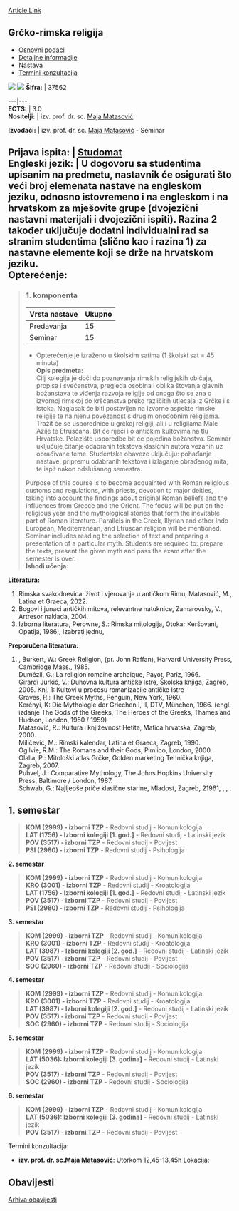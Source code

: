 [Article Link](https://www.fhs.hr/predmet/grcrel)

## Grčko-rimska religija
  * [Osnovni podaci](https://www.fhs.hr/predmet/grcrel#v1id-904807_977146_1_0 "Osnovni podaci")
  * [Detaljne informacije](https://www.fhs.hr/predmet/grcrel#v1id-904807_977146_1_1 "Detaljne informacije")
  * [Nastava](https://www.fhs.hr/predmet/grcrel#v1id-904807_977146_1_2 "Nastava")
  * [Termini konzultacija](https://www.fhs.hr/predmet/grcrel#v1id-904807_977146_1_3 "Termini konzultacija")


[![](https://www.fhs.hr/img/flags/gif/hr.gif)](https://www.fhs.hr/predmet/grcrel) [![](https://www.fhs.hr/img/flags/gif/gb.gif)](https://www.fhs.hr/en/course/grerel)
**Šifra:** |  37562  
  
---|---  
**ECTS:** |  3.0   
**Nositelji:** |  izv. prof. dr. sc. [Maja Matasović](https://www.fhs.hr/djelatnik/maja.matasovic)   
  
**Izvođači:** |  izv. prof. dr. sc. [Maja Matasović](https://www.fhs.hr/djelatnik/maja.matasovic) - Seminar  
  
**Prijava ispita:** |  [Studomat](http://www.isvu.hr/studomat)  
**Engleski jezik:** |  U dogovoru sa studentima upisanim na predmetu, nastavnik će osigurati što veći broj elemenata nastave na engleskom jeziku, odnosno istovremeno i na engleskom i na hrvatskom za mješovite grupe (dvojezični nastavni materijali i dvojezični ispiti). Razina 2 također uključuje dodatni individualni rad sa stranim studentima (slično kao i razina 1) za nastavne elemente koji se drže na hrvatskom jeziku.   
**Opterećenje:**  
---  
> ### 1. komponenta
> | Vrsta nastave | Ukupno  
> ---|---  
> Predavanja | 15  
> Seminar | 15  
> * Opterećenje je izraženo u školskim satima (1 školski sat = 45 minuta)   
**Opis predmeta:**  
> Cilj kolegija je doći do poznavanja rimskih religijskih običaja, propisa i svećenstva, pregleda osobina i oblika štovanja glavnih božanstava te viđenja razvoja religije od onoga što se zna o izvornoj rimskoj do kršćanstva preko različitih utjecaja iz Grčke i s istoka. Naglasak će biti postavljen na izvorne aspekte rimske religije te na njenu povezanost s drugim onodobnim religijama. Tražit će se usporednice u grčkoj religiji, ali i u religijama Male Azije te Etruščana. Bit će riječi i o antičkim kultovima na tlu Hrvatske. Polazište usporedbe bit će pojedina božanstva. Seminar uključuje čitanje odabranih tekstova klasičnih autora vezanih uz obrađivane teme. Studentske obaveze uključuju: pohađanje nastave, pripremu odabranih tekstova i izlaganje obrađenog mita, te ispit nakon odslušanog semestra.  
>    
>  Purpose of this course is to become acquainted with Roman religious customs and regulations, with priests, devotion to major deities, taking into account the findings about original Roman beliefs and the influences from Greece and the Orient. The focus will be put on the religious year and the mythological stories that form the inevitable part of Roman literature. Parallels in the Greek, Illyrian and other Indo-European, Mediterranean, and Etruscan religion will be mentioned. Seminar includes reading the selection of text and preparing a presentation of a particular myth. Students are required to: prepare the texts, present the given myth and pass the exam after the semester is over.  
**Ishodi učenja:**  

  
**Literatura:**  
  1. Rimska svakodnevica: život i vjerovanja u antičkom Rimu, Matasović, M., Latina et Graeca, 2022. 
  2. Bogovi i junaci antičkih mitova, relevantne natuknice, Zamarovsky, V., Artresor naklada, 2004. 
  3. Izborna literatura, Perowne, S.: Rimska mitologija, Otokar Keršovani, Opatija, 1986;, Izabrati jednu, 

  
**Preporučena literatura:**  
  1. , Burkert, W.: Greek Religion, (pr. John Raffan), Harvard University Press, Cambridge Mass., 1985.  
Dumézil, G.: La religion romaine archaique, Payot, Pariz, 1966.  
Girardi Jurkić, V.: Duhovna kultura antičke Istre, Školska knjiga, Zagreb, 2005. Knj. 1: Kultovi u procesu romanizacije antičke Istre  
Graves, R.: The Greek Myths, Penguin, New York, 1960.  
Kerényi, K: Die Mythologie der Griechen I, II, DTV, München, 1966. (engl. izdanje The Gods of the Greeks, The Heroes of the Greeks, Thames and Hudson, London, 1950 / 1959)  
Matasović, R.: Kultura i književnost Hetita, Matica hrvatska, Zagreb, 2000.  
Miličević, M.: Rimski kalendar, Latina et Graeca, Zagreb, 1990.  
Ogilvie, R.M.: The Romans and their Gods, Pimlico, London, 2000.  
Olalla, P.: Mitološki atlas Grčke, Golden marketing Tehnička knjiga, Zagreb, 2007.  
Puhvel, J.: Comparative Mythology, The Johns Hopkins University Press, Baltimore / London, 1987.  
Schwab, G.: Najljepše priče klasične starine, Mladost, Zagreb, 21961, , , .

  
**1. semestar**  
---  
> **KOM (2999) - izborni TZP** - Redovni studij - Komunikologija  
>  **LAT (1756) - Izborni kolegiji [1. god.]** - Redovni studij - Latinski jezik  
>  **POV (3517) - izborni TZP** - Redovni studij - Povijest  
>  **PSI (2980) - izborni TZP** - Redovni studij - Psihologija  
>   
  
**2. semestar**  
> **KOM (2999) - izborni TZP** - Redovni studij - Komunikologija  
>  **KRO (3001) - izborni TZP** - Redovni studij - Kroatologija  
>  **LAT (1756) - Izborni kolegiji [1. god.]** - Redovni studij - Latinski jezik  
>  **POV (3517) - izborni TZP** - Redovni studij - Povijest  
>  **PSI (2980) - izborni TZP** - Redovni studij - Psihologija  
>   
  
**3. semestar**  
> **KOM (2999) - izborni TZP** - Redovni studij - Komunikologija  
>  **KRO (3001) - izborni TZP** - Redovni studij - Kroatologija  
>  **LAT (3987) - Izborni kolegiji [2. god.]** - Redovni studij - Latinski jezik  
>  **POV (3517) - izborni TZP** - Redovni studij - Povijest  
>  **SOC (2960) - izborni TZP** - Redovni studij - Sociologija  
>   
  
**4. semestar**  
> **KOM (2999) - izborni TZP** - Redovni studij - Komunikologija  
>  **KRO (3001) - izborni TZP** - Redovni studij - Kroatologija  
>  **LAT (3987) - Izborni kolegiji [2. god.]** - Redovni studij - Latinski jezik  
>  **POV (3517) - izborni TZP** - Redovni studij - Povijest  
>  **SOC (2960) - izborni TZP** - Redovni studij - Sociologija  
>   
  
**5. semestar**  
> **KOM (2999) - izborni TZP** - Redovni studij - Komunikologija  
>  **LAT (5036): Izborni kolegiji [3. godina]** - Redovni studij - Latinski jezik  
>  **POV (3517) - izborni TZP** - Redovni studij - Povijest  
>  **SOC (2960) - izborni TZP** - Redovni studij - Sociologija  
>   
  
**6. semestar**  
> **KOM (2999) - izborni TZP** - Redovni studij - Komunikologija  
>  **LAT (5036): Izborni kolegiji [3. godina]** - Redovni studij - Latinski jezik  
>  **POV (3517) - izborni TZP** - Redovni studij - Povijest  
>   
Termini konzultacija: 
  * **izv. prof. dr. sc.[Maja Matasović](https://www.fhs.hr/djelatnik/maja.matasovic)**: 
Utorkom 12,45-13,45h
Lokacija: 


## Obavijesti
[Arhiva obavijesti](https://www.fhs.hr/predmet/grcrel?@=20qvs#news_88010 "Arhiva obavijesti")
